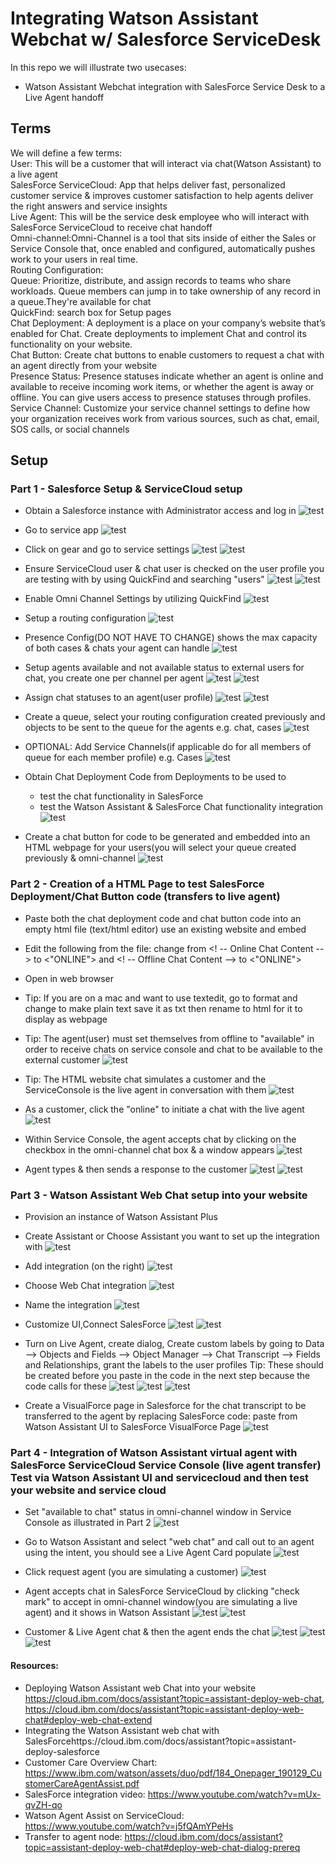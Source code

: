 # Integrating Watson Assistant Webchat w/ Salesforce ServiceDesk 

In this repo we will illustrate two usecases: 
- Watson Assistant Webchat integration with SalesForce Service Desk to a Live Agent handoff 

## Terms

We will define a few terms:<br />
User: This will be a customer that will interact via chat(Watson Assistant) to a live agent<br />
SalesForce ServiceCloud: App that helps deliver fast, personalized customer service & improves customer satisfaction to help agents deliver the right answers and service insights<br />
Live Agent: This will be the service desk employee who will interact with SalesForce ServiceCloud to receive chat handoff <br />
Omni-channel:Omni-Channel is a tool that sits inside of either the Sales or Service Console that, once enabled and configured, automatically pushes work to your users in real time. <br />
Routing Configuration:<br />
Queue: Prioritize, distribute, and assign records to teams who share workloads. Queue members can jump in to take ownership of any record in a queue.They're available for chat<br />
QuickFind: search box for Setup pages <br />
Chat Deployment: A deployment is a place on your company’s website that’s enabled for Chat. Create deployments to implement Chat and control its functionality on your website. <br />
Chat Button: Create chat buttons to enable customers to request a chat with an agent directly from your website <br />
Presence Status: Presence statuses indicate whether an agent is online and available to receive incoming work items, or whether the agent is away or offline. You can give users access to presence statuses through profiles. <br />
Service Channel: Customize your service channel settings to define how your organization receives work from various sources, such as chat, email, SOS calls, or social channels <br />


## Setup


### Part 1 - Salesforce Setup & ServiceCloud setup 

- Obtain a Salesforce instance with Administrator access and log in
![test](https://github.com/bmguillo/WatsonAssistant_Webchat_SalesforceServiceDesk_LiveAgent_AgentAssist/blob/master/img/sflogin.png)


- Go to service app
![test](https://github.com/bmguillo/WatsonAssistant_Webchat_SalesforceServiceDesk_LiveAgent_AgentAssist/blob/master/img/serviceapp.png)


- Click on gear and go to service settings
![test](https://github.com/bmguillo/WatsonAssistant_Webchat_SalesforceServiceDesk_LiveAgent_AgentAssist/blob/master/img/setup.png)
![test](https://github.com/bmguillo/WatsonAssistant_Webchat_SalesforceServiceDesk_LiveAgent_AgentAssist/blob/master/img/SalesForceSysAdminProfile.png)

- Ensure ServiceCloud user & chat user is checked on the user profile you are testing with by using QuickFind and searching "users"
![test](https://github.com/bmguillo/WatsonAssistant_Webchat_SalesforceServiceDesk_LiveAgent_AgentAssist/blob/master/img/quickfindusers.png)
![test](https://github.com/bmguillo/WatsonAssistant_Webchat_SalesforceServiceDesk_LiveAgent_AgentAssist/blob/master/img/SalesForceSysAdminProfile.png)


- Enable Omni Channel Settings by utilizing QuickFind
![test](https://github.com/bmguillo/WatsonAssistant_Webchat_SalesforceServiceDesk_LiveAgent_AgentAssist/blob/master/img/omnichannel.png)


- Setup a routing configuration
![test](https://github.com/bmguillo/WatsonAssistant_Webchat_SalesforceServiceDesk_LiveAgent_AgentAssist/blob/master/img/routingconfiguration.png)


- Presence Config(DO NOT HAVE TO CHANGE) shows the max capacity of both cases & chats your agent can handle
![test](https://github.com/bmguillo/WatsonAssistant_Webchat_SalesforceServiceDesk_LiveAgent_AgentAssist/blob/master/img/presenceconfig.png)

- Setup agents available and not available status to external users for chat, you create one per channel per agent
![test](https://github.com/bmguillo/WatsonAssistant_Webchat_SalesforceServiceDesk_LiveAgent_AgentAssist/blob/master/img/presencestatus.png)
![test](https://github.com/bmguillo/WatsonAssistant_Webchat_SalesforceServiceDesk_LiveAgent_AgentAssist/blob/master/img/presencestatus_chat.png)


- Assign chat statuses to an agent(user profile)
![test](https://github.com/bmguillo/WatsonAssistant_Webchat_SalesforceServiceDesk_LiveAgent_AgentAssist/blob/master/img/servicepresencestatusesaccess.png)
![test](https://github.com/bmguillo/WatsonAssistant_Webchat_SalesforceServiceDesk_LiveAgent_AgentAssist/blob/master/img/agentchatoptions.png)

- Create a queue, select your routing configuration created previously and objects to be sent to the queue for the agents e.g. chat, cases
![test](https://github.com/bmguillo/WatsonAssistant_Webchat_SalesforceServiceDesk_LiveAgent_AgentAssist/blob/master/img/queue.png)

- OPTIONAL: Add Service Channels(if applicable do for all members of queue for each member profile) e.g. Cases 
![test](https://github.com/bmguillo/WatsonAssistant_Webchat_SalesforceServiceDesk_LiveAgent_AgentAssist/blob/master/img/servicechannels.png)

- Obtain Chat Deployment Code from Deployments to be used to 
  * test the chat functionality in SalesForce 
  * test the Watson Assistant & SalesForce Chat functionality integration
![test](https://github.com/bmguillo/WatsonAssistant_Webchat_SalesforceServiceDesk_LiveAgent_AgentAssist/blob/master/img/deploymentcode.png)

- Create a chat button for code to be generated and embedded into an HTML webpage for your users(you will select your queue created previously & omni-channel
![test](https://github.com/bmguillo/WatsonAssistant_Webchat_SalesforceServiceDesk_LiveAgent_AgentAssist/blob/master/img/chatbuttoncode.png)

### Part 2 - Creation of a HTML Page to test SalesForce Deployment/Chat Button code (transfers to live agent)

 
- Paste both the chat deployment code and chat button code into an empty html file (text/html editor) use an existing website and embed
- Edit the following from the file:  change from <! -- Online Chat Content --> to <"ONLINE"> and <! -- Offline Chat Content --> to <"ONLINE">
- Open in web browser
- Tip: If you are on a mac and want to use textedit, go to format and change to make plain text save it as txt then rename to html for it to display as webpage
- Tip: The agent(user) must set themselves from offline to  "available" in order to receive chats on service console and chat to be available to the external customer
![test](https://github.com/bmguillo/WatsonAssistant_Webchat_SalesforceServiceDesk_LiveAgent_AgentAssist/blob/master/img/setavailablestatus.png)

- Tip: The HTML website chat simulates a customer and the ServiceConsole is the live agent in conversation with them
![test](https://github.com/bmguillo/WatsonAssistant_Webchat_SalesforceServiceDesk_LiveAgent_AgentAssist/blob/master/img/webpagechatonline.png)

- As a customer, click the "online" to initiate a chat with the live agent
![test](https://github.com/bmguillo/WatsonAssistant_Webchat_SalesforceServiceDesk_LiveAgent_AgentAssist/blob/master/img/customerinitiateschat.png)

- Within Service Console, the agent accepts chat by clicking on the checkbox in the omni-channel chat box & a window appears 
![test](https://github.com/bmguillo/WatsonAssistant_Webchat_SalesforceServiceDesk_LiveAgent_AgentAssist/blob/master/img/agentacceptschat.png)


- Agent types & then sends a response to the customer
![test](https://github.com/bmguillo/WatsonAssistant_Webchat_SalesforceServiceDesk_LiveAgent_AgentAssist/blob/master/img/agenttyping.png)
![test](https://github.com/bmguillo/WatsonAssistant_Webchat_SalesforceServiceDesk_LiveAgent_AgentAssist/blob/master/img/agentresponsetocustomer.png)



### Part 3 - Watson Assistant Web Chat setup into your website
- Provision an instance of Watson Assistant Plus

- Create Assistant or Choose Assistant you want to set up the integration with
![test](https://github.com/bmguillo/WatsonAssistant_Webchat_SalesforceServiceDesk_LiveAgent_AgentAssist/blob/master/img/createassistant.png)

- Add integration (on the right)
![test](https://github.com/bmguillo/WatsonAssistant_Webchat_SalesforceServiceDesk_LiveAgent_AgentAssist/blob/master/img/addintegration.png)

- Choose Web Chat integration
![test](https://github.com/bmguillo/WatsonAssistant_Webchat_SalesforceServiceDesk_LiveAgent_AgentAssist/blob/master/img/webchatintegration.png)

- Name the integration
![test](https://github.com/bmguillo/WatsonAssistant_Webchat_SalesforceServiceDesk_LiveAgent_AgentAssist/blob/master/img/webchatintegrationname.png)

- Customize UI,Connect SalesForce
![test](https://github.com/bmguillo/WatsonAssistant_Webchat_SalesforceServiceDesk_LiveAgent_AgentAssist/blob/master/img/webchatsalesforcestep1.png)
![test](https://github.com/bmguillo/WatsonAssistant_Webchat_SalesforceServiceDesk_LiveAgent_AgentAssist/blob/master/img/webchatsalesforcestep2.png)

- Turn on Live Agent, create dialog, Create custom labels by going to Data --> Objects and Fields --> Object Manager --> Chat Transcript --> Fields and Relationships, grant the labels to the user profiles
Tip: These should be created before you paste in the code in the next step because the code calls for these
![test](https://github.com/bmguillo/WatsonAssistant_Webchat_SalesforceServiceDesk_LiveAgent_AgentAssist/blob/master/img/transferagentdialog.png)
![test](https://github.com/bmguillo/WatsonAssistant_Webchat_SalesforceServiceDesk_LiveAgent_AgentAssist/blob/master/img/visualforcecustomfields.png)
![test](https://github.com/bmguillo/WatsonAssistant_Webchat_SalesforceServiceDesk_LiveAgent_AgentAssist/blob/master/img/visualforcecustomfields2.png)

- Create a VisualForce page in Salesforce for the chat transcript to be transferred to the agent by replacing SalesForce code: paste from Watson Assistant UI to SalesForce VisualForce Page
![test](https://github.com/bmguillo/WatsonAssistant_Webchat_SalesforceServiceDesk_LiveAgent_AgentAssist/blob/master/img/visualforcepagecreate.png)


### Part 4 - Integration of Watson Assistant virtual agent with SalesForce ServiceCloud Service Console (live agent transfer) Test via Watson Assistant UI and servicecloud and then test your website and service cloud

- Set "available to chat" status in omni-channel window in Service Console as illustrated in Part 2
![test](https://github.com/bmguillo/WatsonAssistant_Webchat_SalesforceServiceDesk_LiveAgent_AgentAssist/blob/master/img/setavailablestatus.png)

- Go to Watson Assistant and select "web chat" and call out to an agent using the intent, you should see a Live Agent Card populate
![test](https://github.com/bmguillo/WatsonAssistant_Webchat_SalesforceServiceDesk_LiveAgent_AgentAssist/blob/master/img/WatsonAssistantwebchattest.png)

- Click request agent (you are simulating a customer)
![test](https://github.com/bmguillo/WatsonAssistant_Webchat_SalesforceServiceDesk_LiveAgent_AgentAssist/blob/master/img/WatsonAssistantrequestagent.png)

- Agent accepts chat in SalesForce ServiceCloud by clicking "check mark" to accept in omni-channel window(you are simulating a live agent) and it shows in Watson Assistant
![test](https://github.com/bmguillo/WatsonAssistant_Webchat_SalesforceServiceDesk_LiveAgent_AgentAssist/blob/master/img/SalesForceLiveAgentAcceptchat.png)
![test](https://github.com/bmguillo/WatsonAssistant_Webchat_SalesforceServiceDesk_LiveAgent_AgentAssist/blob/master/img/liveagentjoinschat.png)

- Customer & Live Agent chat & then the agent ends the chat
![test](https://github.com/bmguillo/WatsonAssistant_Webchat_SalesforceServiceDesk_LiveAgent_AgentAssist/blob/master/img/twosidechat.png)
![test](https://github.com/bmguillo/WatsonAssistant_Webchat_SalesforceServiceDesk_LiveAgent_AgentAssist/blob/master/img/endchatsf.png)
![test](https://github.com/bmguillo/WatsonAssistant_Webchat_SalesforceServiceDesk_LiveAgent_AgentAssist/blob/master/img/chatendedwa.png)



#### Resources:
- Deploying Watson Assistant web Chat into your website https://cloud.ibm.com/docs/assistant?topic=assistant-deploy-web-chat, https://cloud.ibm.com/docs/assistant?topic=assistant-deploy-web-chat#deploy-web-chat-extend
- Integrating the Watson Assistant web chat with SalesForcehttps://cloud.ibm.com/docs/assistant?topic=assistant-deploy-salesforce
- Customer Care Overview Chart: https://www.ibm.com/watson/assets/duo/pdf/184_Onepager_190129_CustomerCareAgentAssist.pdf
- SalesForce integration video: https://www.youtube.com/watch?v=mUx-qvZH-qo
- Watson Agent Assist on ServiceCloud: https://www.youtube.com/watch?v=j5fQAmYPeHs
- Transfer to agent node: https://cloud.ibm.com/docs/assistant?topic=assistant-deploy-web-chat#deploy-web-chat-dialog-prereq


